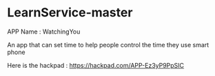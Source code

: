 # LearnService-master
APP Name : WatchingYou

An app that can set time to help people control the time they use smart phone

Here is the hackpad : https://hackpad.com/APP-Ez3yP9PpSIC 
